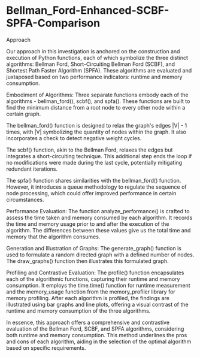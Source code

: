 # Bellman_Ford-Enhanced-SCBF-SPFA-Comparison
Approach

Our approach in this investigation is anchored on the construction and execution of Python functions, each of which symbolize the three distinct algorithms: Bellman Ford, Short-Circuiting Bellman Ford (SCBF), and Shortest Path Faster Algorithm (SPFA). These algorithms are evaluated and juxtaposed based on two performance indicators: runtime and memory consumption.

Embodiment of Algorithms: Three separate functions embody each of the algorithms - bellman_ford(), scbf(), and spfa(). These functions are built to find the minimum distance from a root node to every other node within a certain graph.

The bellman_ford() function is designed to relax the graph's edges |V| - 1 times, with |V| symbolizing the quantity of nodes within the graph. It also incorporates a check to detect negative weight cycles.

The scbf() function, akin to the Bellman Ford, relaxes the edges but integrates a short-circuiting technique. This additional step ends the loop if no modifications were made during the last cycle, potentially mitigating redundant iterations.

The spfa() function shares similarities with the bellman_ford() function. However, it introduces a queue methodology to regulate the sequence of node processing, which could offer improved performance in certain circumstances.

Performance Evaluation: The function analyze_performance() is crafted to assess the time taken and memory consumed by each algorithm. It records the time and memory usage prior to and after the execution of the algorithm. The differences between these values give us the total time and memory that the algorithm consumes.

Generation and Illustration of Graphs: The generate_graph() function is used to formulate a random directed graph with a defined number of nodes. The draw_graphs() function then illustrates this formulated graph.

Profiling and Contrastive Evaluation: The profile() function encapsulates each of the algorithmic functions, capturing their runtime and memory consumption. It employs the time.time() function for runtime measurement and the memory_usage function from the memory_profiler library for memory profiling. After each algorithm is profiled, the findings are illustrated using bar graphs and line plots, offering a visual contrast of the runtime and memory consumption of the three algorithms.

In essence, this approach offers a comprehensive and contrastive evaluation of the Bellman Ford, SCBF, and SPFA algorithms, considering both runtime and memory consumption. This method underlines the pros and cons of each algorithm, aiding in the selection of the optimal algorithm based on specific requirements.






